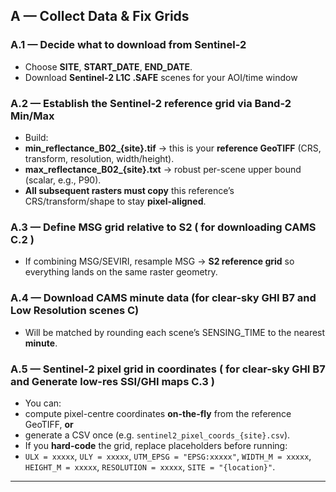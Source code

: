 ## A — Collect Data & Fix Grids

### A.1 — Decide what to download from Sentinel-2
- Choose **SITE**, **START_DATE**, **END_DATE**.
- Download **Sentinel-2 L1C .SAFE** scenes for your AOI/time window

### A.2 — Establish the Sentinel-2 **reference grid** via Band-2 Min/Max
- Build:
- **min_reflectance_B02_{site}.tif**  → this is your **reference GeoTIFF** (CRS, transform, resolution, width/height).
- **max_reflectance_B02_{site}.txt** → robust per-scene upper bound (scalar, e.g., P90).
- **All subsequent rasters must copy** this reference’s CRS/transform/shape to stay **pixel-aligned**.

### A.3 — Define MSG grid relative to S2 ( for downloading CAMS C.2 )
- If combining MSG/SEVIRI, resample MSG → **S2 reference grid** so everything lands on the same raster geometry.

### A.4 — Download **CAMS** minute data (for clear-sky GHI B7 and Low Resolution scenes C)

- Will be matched by rounding each scene’s SENSING_TIME to the nearest **minute**.

### A.5 —  Sentinel-2 pixel grid in coordinates  ( for clear-sky GHI B7 and Generate low-res SSI/GHI maps C.3 )
- You can:
- compute pixel-centre coordinates **on-the-fly** from the reference GeoTIFF, **or**
- generate a CSV once (e.g. `sentinel2_pixel_coords_{site}.csv`).
- If you **hard-code** the grid, replace placeholders before running:
- `ULX = xxxxx`, `ULY = xxxxx`, `UTM_EPSG = "EPSG:xxxxx"`, `WIDTH_M = xxxxx`, `HEIGHT_M = xxxxx`, `RESOLUTION = xxxxx`, `SITE = "{location}"`.

---
